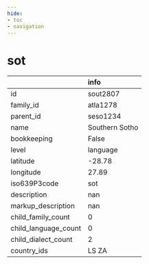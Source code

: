 ```yaml
---
hide:
- toc
- navigation
---
```

# sot
|                      | info           |
|:---------------------|:---------------|
| id                   | sout2807       |
| family_id            | atla1278       |
| parent_id            | seso1234       |
| name                 | Southern Sotho |
| bookkeeping          | False          |
| level                | language       |
| latitude             | -28.78         |
| longitude            | 27.89          |
| iso639P3code         | sot            |
| description          | nan            |
| markup_description   | nan            |
| child_family_count   | 0              |
| child_language_count | 0              |
| child_dialect_count  | 2              |
| country_ids          | LS ZA          |